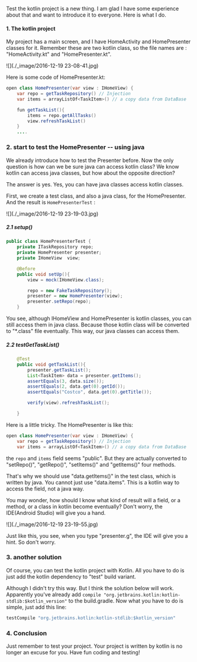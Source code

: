 Test the kotlin project is a new thing. I am glad I have some experience about that and want to introduce it to everyone. Here is what I do.

#### 1. The kotlin project
My project has a main screen, and I have HomeActivity and HomePresenter classes for it. Remember these are two kotlin class, so the file names are : "HomeActivity.kt" and "HomePresenter.kt".


![](./_image/2016-12-19 23-08-41.jpg)


Here is some code of HomePresenter.kt:

```java
open class HomePresenter(var view : IHomeView) {
    var repo = getTaskRepository() // Injection
    var items = arrayListOf<TaskItem>() // a copy data from DataBase

    fun getTaskList(){
        items = repo.getAllTasks()
        view.refreshTaskList()
    }
    ....
```

### 2. start to test the HomePresenter -- using java
We already introduce how to test the Presenter before. Now the only question is  how can we be sure java can access kotlin class?  We know kotlin can access java classes, but how about the opposite direction?

The answer is yes. Yes, you can have java classes access kotlin classes. 

First, we create a test class, and also a java class, for the HomePresenter. And the result is `HomePresenterTest` :

![](./_image/2016-12-19 23-19-03.jpg)


##### 2.1 setup()

```java
public class HomePresenterTest {
    private ITaskRepository repo;
    private HomePresenter presenter;
    private IHomeView  view;

    @Before
    public void setUp(){
        view = mock(IHomeView.class);

        repo = new FakeTaskRepository();
        presenter = new HomePresenter(view);
        presenter.setRepo(repo);
    }
```
You see, although IHomeView and HomePresenter is kotlin classes, you can still access them in java class. Because those kotlin class will be converted to "*.class" file eventually. This way, our java classes can access them.

##### 2.2 testGetTaskList()

```java
    @Test
    public void getTaskList(){
        presenter.getTaskList();
        List<TaskItem> data = presenter.getItems();
        assertEquals(3, data.size());
        assertEquals(2, data.get(0).getId());
        assertEquals("Costco", data.get(0).getTitle());

        verify(view).refreshTaskList();

    }
```

Here is a little tricky. The HomePresenter is like this:

```java
open class HomePresenter(var view : IHomeView) {
    var repo = getTaskRepository() // Injection
    var items = arrayListOf<TaskItem>() // a copy data from DataBase
```

the `repo` and `items` field seems "public". But they are actually converted to "setRepo()", "getRepo()", "setItems()" and "getItems()" four methods.

That's why we should use "data.getItems()" in the test class, which is written by java. You cannot just use "data.items". This is a kotlin way to access the field, not a java way.

You may wonder, how should I know what kind of result will a field, or a method, or a class in kotlin become eventually? Don't worry, the IDE(Android Studio) will give you a hand.  

![](./_image/2016-12-19 23-19-55.jpg)

Just like this, you see, when you type "presenter.g", the IDE will give you a hint. So don't worry.

### 3. another solution
Of course, you can test the kotlin project with Kotlin. All you have to do is just add the kotlin dependency to "test" build variant.

Although I didn't try this way. But I think the solution below will work. Apparently you've already add `compile "org.jetbrains.kotlin:kotlin-stdlib:$kotlin_version"` to the build.gradle. Now what you have to do is simple, just add this line:

```java
testCompile "org.jetbrains.kotlin:kotlin-stdlib:$kotlin_version"
```

### 4. Conclusion
Just remember to test your project. Your project is written by kotlin is no longer an excuse for you. Have fun coding and testing!

